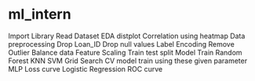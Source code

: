 # ml_intern

Import Library
Read Dataset
EDA
distplot
Correlation using heatmap
Data preprocessing
Drop Loan_ID
Drop null values
Label Encoding
Remove Outlier
Balance data
Feature Scaling
Train test split
Model Train
Random Forest
KNN
SVM
Grid Search CV
model train using these given parameter
MLP
Loss curve
Logistic Regression
ROC curve
